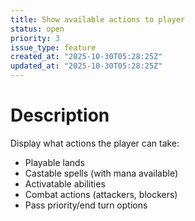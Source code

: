 ```yaml
---
title: Show available actions to player
status: open
priority: 3
issue_type: feature
created_at: "2025-10-30T05:28:25Z"
updated_at: "2025-10-30T05:28:25Z"
---
```


# Description

Display what actions the player can take:
- Playable lands
- Castable spells (with mana available)
- Activatable abilities
- Combat actions (attackers, blockers)
- Pass priority/end turn options
